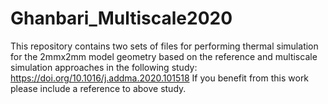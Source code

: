 # Ghanbari_Multiscale2020

This repository contains two sets of files for performing thermal simulation for the 2mmx2mm model geometry based on the reference and multiscale simulation approaches in the following study: https://doi.org/10.1016/j.addma.2020.101518
If you benefit from this work please include a reference to above study.